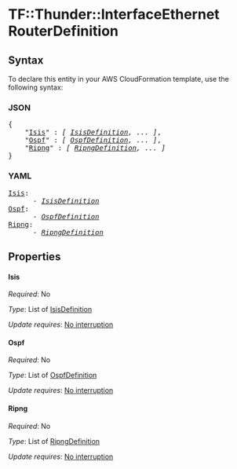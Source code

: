 # TF::Thunder::InterfaceEthernet RouterDefinition

## Syntax

To declare this entity in your AWS CloudFormation template, use the following syntax:

### JSON

<pre>
{
    "<a href="#isis" title="Isis">Isis</a>" : <i>[ <a href="isisdefinition.md">IsisDefinition</a>, ... ]</i>,
    "<a href="#ospf" title="Ospf">Ospf</a>" : <i>[ <a href="ospfdefinition.md">OspfDefinition</a>, ... ]</i>,
    "<a href="#ripng" title="Ripng">Ripng</a>" : <i>[ <a href="ripngdefinition.md">RipngDefinition</a>, ... ]</i>
}
</pre>

### YAML

<pre>
<a href="#isis" title="Isis">Isis</a>: <i>
      - <a href="isisdefinition.md">IsisDefinition</a></i>
<a href="#ospf" title="Ospf">Ospf</a>: <i>
      - <a href="ospfdefinition.md">OspfDefinition</a></i>
<a href="#ripng" title="Ripng">Ripng</a>: <i>
      - <a href="ripngdefinition.md">RipngDefinition</a></i>
</pre>

## Properties

#### Isis

_Required_: No

_Type_: List of <a href="isisdefinition.md">IsisDefinition</a>

_Update requires_: [No interruption](https://docs.aws.amazon.com/AWSCloudFormation/latest/UserGuide/using-cfn-updating-stacks-update-behaviors.html#update-no-interrupt)

#### Ospf

_Required_: No

_Type_: List of <a href="ospfdefinition.md">OspfDefinition</a>

_Update requires_: [No interruption](https://docs.aws.amazon.com/AWSCloudFormation/latest/UserGuide/using-cfn-updating-stacks-update-behaviors.html#update-no-interrupt)

#### Ripng

_Required_: No

_Type_: List of <a href="ripngdefinition.md">RipngDefinition</a>

_Update requires_: [No interruption](https://docs.aws.amazon.com/AWSCloudFormation/latest/UserGuide/using-cfn-updating-stacks-update-behaviors.html#update-no-interrupt)

